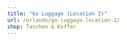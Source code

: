 ```yaml
---
title: "Go Luggage (Location 2)"
url: /orlando/go-luggage-location-2/
shop: Taschen & Koffer
---
```

